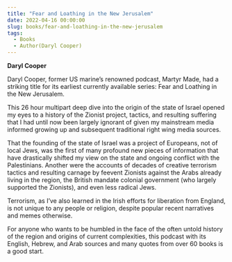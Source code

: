 ```yaml
---
title: "Fear and Loathing in the New Jerusalem"
date: 2022-04-16 00:00:00
slug: books/fear-and-loathing-in-the-new-jerusalem
tags:
  - Books
  - Author(Daryl Cooper)
---
```


**Daryl Cooper**

Daryl Cooper, former US marine’s renowned podcast, Martyr Made, had a striking title for its earliest currently available series: Fear and Loathing in the New Jerusalem. 

This 26 hour multipart deep dive into the origin of the state of Israel opened my eyes to a history of the Zionist project, tactics, and resulting suffering that I had until now been largely ignorant of given my mainstream media informed growing up and subsequent traditional right wing media sources. 

That the founding of the state of Israel was a project of Europeans, not of local Jews, was the first of many profound new pieces of information that have drastically shifted my view on the state and ongoing conflict with the Palestinians. Another were the accounts of decades of creative terrorism tactics and resulting carnage by feevent Zionists against the Arabs already living in the region, the British mandate colonial government (who largely supported the Zionists), and even less radical Jews. 

Terrorism, as I’ve also learned in the Irish efforts for liberation from England, is not unique to any people or religion, despite popular recent narratives and memes otherwise. 

For anyone who wants to be humbled in the face of the often untold history of the region and origins of current complexities, this podcast with its English, Hebrew, and Arab sources and many quotes from over 60 books is a good start. 